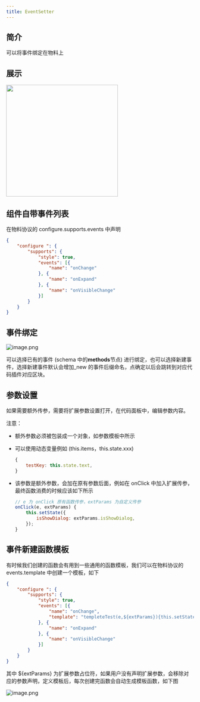 ```yaml
---
title: EventSetter
---
```

## 简介
可以将事件绑定在物料上
## 展示

<img src="https://img.alicdn.com/imgextra/i3/O1CN01mAMfxZ20WYca6KqJb_!!6000000006857-2-tps-1202-1014.png" width="300"/>

## 组件自带事件列表

在物料协议的 configure.supports.events 中声明

```json
{
	"configure ": {
		"supports": {
			"style": true,
			"events": [{
				"name": "onChange"
			}, {
				"name": "onExpand"
			}, {
				"name": "onVisibleChange"
			}]
		}
	}
}
```

## 事件绑定
![image.png](https://img.alicdn.com/imgextra/i4/O1CN01Q5gHFy1uSzqUeEqQK_!!6000000006037-2-tps-2540-1242.png)

可以选择已有的事件 (schema 中的**methods**节点) 进行绑定，也可以选择新建事件，选择新建事件默认会增加_new 的事件后缀命名，点确定以后会跳转到对应代码插件对应区块。

## 参数设置

如果需要额外传参，需要将扩展参数设置打开，在代码面板中，编辑参数内容。

注意：

- 额外参数必须被包装成一个对象，如参数模板中所示
- 可以使用动态变量例如 (this.items，this.state.xxx)
	```javascript
	{
		testKey: this.state.text,
	}
	```

- 该参数是额外参数，会加在原有参数后面，例如在 onClick 中加入扩展传参，最终函数消费的时候应该如下所示
	```javascript
	// e 为 onClick 原有函数传参，extParams 为自定义传参
	onClick(e, extParams) {
		this.setState({
			isShowDialog: extParams.isShowDialog,
		});
	}
	```
## 事件新建函数模板
有时候我们创建的函数会有用到一些通用的函数模板，我们可以在物料协议的 events.template 中创建一个模板，如下

```json
{
	"configure ": {
		"supports": {
			"style": true,
			"events": [{
				"name": "onChange",
				"template": "templeteTest(e,${extParams}){this.setState({isShowDialog: false})}"
			}, {
				"name": "onExpand"
			}, {
				"name": "onVisibleChange"
			}]
		}
	}
}
```

其中 ${extParams} 为扩展参数占位符，如果用户没有声明扩展参数，会移除对应的参数声明，定义模板后，每次创建完函数会自动生成模板函数，如下图

![image.png](https://img.alicdn.com/imgextra/i4/O1CN01XUoXnS1XiLxlxXniw_!!6000000002957-2-tps-1292-282.png)
